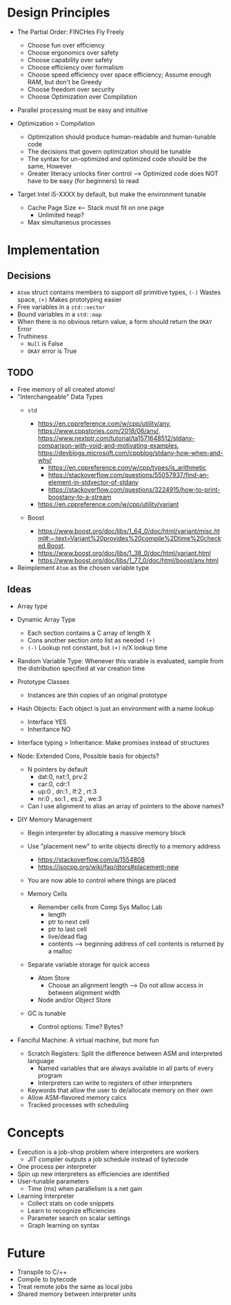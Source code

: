 # Design Principles

* The Partial Order: FINCHes Fly Freely
    - Choose fun over efficiency
    - Choose ergonomics over safety
    - Choose capability over safety
    - Choose efficiency over formalism
    - Choose speed efficiency over space efficiency; Assume enough RAM, but don't be Greedy
    - Choose freedom over security
    - Choose Optimization over Compilation
    
* Parallel processing must be easy and intuitive

* Optimization > Compilation
    - Optimization should produce human-readable and human-tunable code
    - The decisions that govern optimization should be tunable
    - The syntax for un-optimized and optimized code should be the same, However
    - Greater literacy unlocks finer control --> Optimized code does NOT have to be easy (for beginners) to read
* Target Intel i5-XXXX by default, but make the environment tunable
    - Cache Page Size <-- Stack must fit on one page
        * Unlimited heap?
    - Max simultaneous processes

# Implementation
## Decisions
* `Atom` struct contains members to support *all* primitive types, `(-)` Wastes space, `(+)` Makes prototyping easier
* Free variables in a `std::vector`
* Bound variables in a `std::map`
* When there is no obvious return value, a form should return the `OKAY` Error
* Truthiness
    - `Null` is False
    - `OKAY` error is True

## TODO
* Free memory of all created atoms!
* "Interchangeable" Data Types
    - `std`
        * https://en.cppreference.com/w/cpp/utility/any,  
        https://www.cppstories.com/2018/06/any/,  
        https://www.nextptr.com/tutorial/ta1571648512/stdany-comparison-with-void-and-motivating-examples,  
        https://devblogs.microsoft.com/cppblog/stdany-how-when-and-why/
            - https://en.cppreference.com/w/cpp/types/is_arithmetic
            - https://stackoverflow.com/questions/55057937/find-an-element-in-stdvector-of-stdany
            - https://stackoverflow.com/questions/3224915/how-to-print-boostany-to-a-stream
        - https://en.cppreference.com/w/cpp/utility/variant
        
    - Boost
        - https://www.boost.org/doc/libs/1_64_0/doc/html/variant/misc.html#:~:text=Variant%20provides%20compile%2Dtime%20checked,Boost.
        - https://www.boost.org/doc/libs/1_38_0/doc/html/variant.html
        - https://www.boost.org/doc/libs/1_77_0/doc/html/boost/any.html
* Reimplement `Atom` as the chosen variable type



## Ideas
* Array type
* Dynamic Array Type
    - Each section contains a C array of length X
    - Cons another section onto list as needed `(+)`
    - `(-)` Lookup not constant, but `(+)` n/X lookup time
* Random Variable Type: Whenever this varable is evaluated, sample from the distribution specified at var creation time
* Prototype Classes
    - Instances are thin copies of an original prototype
* Hash Objects: Each object is just an environment with a name lookup
    - Interface YES
    - Inheritance NO
* Interface typing > Inheritance: Make promises instead of structures

* Node: Extended Cons, Possible basis for objects?
    - N pointers by default
        - dat:0, nxt:1, prv:2
        - car:0, cdr:1
        - up:0 , dn:1 , lf:2 , rt:3
        - nr:0 , so:1 , es:2 , we:3
    - Can I use alignment to alias an array of pointers to the above names?

* DIY Memory Management
    - Begin interpreter by allocating a massive memory block
    - Use "placement new" to write objects directly to a memory address
        - https://stackoverflow.com/a/1554808
        - https://isocpp.org/wiki/faq/dtors#placement-new
    - You are now able to control where things are placed
    - Memory Cells
        * Remember cells from Comp Sys Malloc Lab
            - length
            - ptr to next cell
            - ptr to last cell
            - live/dead flag
            - contents --> beginning address of cell contents is returned by a malloc
    - Separate variable storage for quick access
        - Atom Store
            * Choose an alignment length --> Do not allow access in between alignment width
        - Node and/or Object Store

    - GC is tunable
        * Control options: Time? Bytes?

* Fanciful Machine: A virtual machine, but more fun
    - Scratch Registers: Split the difference between ASM and interpreted language
        * Named variables that are always available in all parts of every program
        * Interpreters can write to registers of other interpreters
    - Keywords that allow the user to de/allocate memory on their own
    - Allow ASM-flavored memory calcs
    - Tracked processes with scheduling

# Concepts
* Execution is a job-shop problem where interpreters are workers
    - JIT compiler outputs a job schedule instead of bytecode
* One process per interpreter
* Spin up new interpreters as efficiencies are identified
* User-tunable parameters
    - Time (ms) when parallelism is a net gain
* Learning Interpreter
    - Collect stats on code snippets
    - Learn to recognize efficiencies
    - Parameter search on scalar settings
    - Graph learning on syntax

# Future
* Transpile to C/++
* Compile to bytecode
* Treat remote jobs the same as local jobs
* Shared memory between interpreter units

